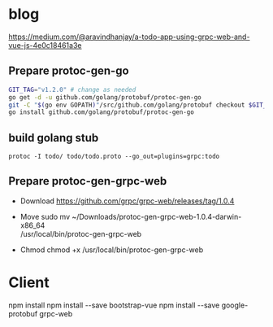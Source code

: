 # blog

https://medium.com/@aravindhanjay/a-todo-app-using-grpc-web-and-vue-js-4e0c18461a3e

## Prepare protoc-gen-go

```bash
GIT_TAG="v1.2.0" # change as needed
go get -d -u github.com/golang/protobuf/protoc-gen-go
git -C "$(go env GOPATH)"/src/github.com/golang/protobuf checkout $GIT_TAG
go install github.com/golang/protobuf/protoc-gen-go
```

## build golang stub

```
protoc -I todo/ todo/todo.proto --go_out=plugins=grpc:todo
```

## Prepare protoc-gen-grpc-web

- Download
  https://github.com/grpc/grpc-web/releases/tag/1.0.4

- Move
  sudo mv ~/Downloads/protoc-gen-grpc-web-1.0.4-darwin-x86_64 \
   /usr/local/bin/protoc-gen-grpc-web

- Chmod
  chmod +x /usr/local/bin/protoc-gen-grpc-web

# Client

npm install
npm install --save bootstrap-vue
npm install --save google-protobuf grpc-web
